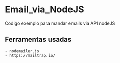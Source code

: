 # Email_via_NodeJS
 Codigo exemplo para mandar emails via API nodeJS

## Ferramentas usadas
    - nodemailer.js
    - https://mailtrap.io/